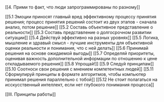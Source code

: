 [[4. Прими то факт, что люди запрограммированы по разному]]

[[5.1 Эмоции приносят главный вред эффективному процессу принятия решения; процесс принятия решений состоит из двух этапов -  сначала анализ, потом решение]]
[[5.2 Составь объективное представление о реальности]]
[[5.3 Составь представление о долгосрочном развитии ситуации]]
[[5.4 Действуй эффективно на разных уровнях]]
[[5.5 Логика, мышление и здравый смысл - лучшие инструменты для объективной оценки реальности и понимания, что с ней делать]]
[[5.6 Принимай решения на основе ожидаемой выгоды]]
[[5.7 Определяй приоритеты, оценивая важность дополнительной информации по отношению к цене откладываемого решения]]
[[5.8 Упрощай!]]
[[5.9 Следуй принципам]]
[[5.10 Соотноси свои решения с мнением компетентных людей]]
[[5.11 Сформулируй принципы в формате алгоритмов, чтобы компьютер принимал решения параллельно с тобой]]
[[5.12 Не стоит полагаться на исскусственный интеллект, если нет глубокого понимания процесса]]

[[III. Принципы работы]]